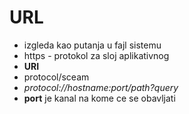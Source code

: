 # URL 

- izgleda kao putanja u fajl sistemu
- https - protokol za sloj aplikativnog 
- **URI** 
- protocol/sceam
- *protocol://hostname:port/path?query*
- **port** je kanal na kome ce se obavljati
